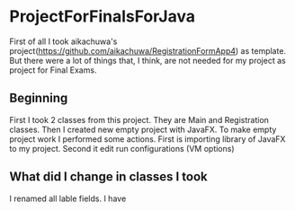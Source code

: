 # ProjectForFinalsForJava
First of all I took aikachuwa's project(https://github.com/aikachuwa/RegistrationFormApp4) as template. But there were a lot of things that, I think, are not needed for my project as project for Final Exams.
## Beginning
First I took 2 classes from this project. They are Main and Registration classes. Then I created new empty project with JavaFX. To make empty project work I performed some actions. First is importing library of JavaFX to my project. Second it edit run configurations (VM options)
## What did I change in classes I took
I renamed all lable fields. I have 
